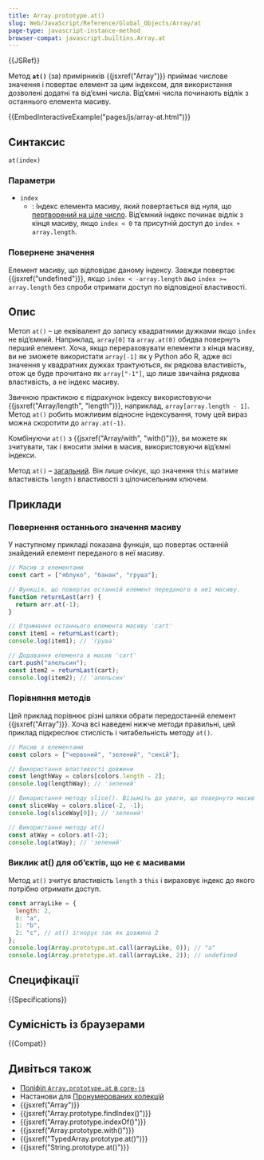 ```yaml
---
title: Array.prototype.at()
slug: Web/JavaScript/Reference/Global_Objects/Array/at
page-type: javascript-instance-method
browser-compat: javascript.builtins.Array.at
---
```


{{JSRef}}

Метод **`at()`** (за) примірників {{jsxref("Array")}} приймає числове значення і повертає елемент за цим індексом, для використання дозволені додатні та відʼємні числа. Відʼємні числа починають відлік з останнього елемента масиву.

{{EmbedInteractiveExample("pages/js/array-at.html")}}

## Синтаксис

```js-nolint
at(index)
```

### Параметри

- `index`
  - : Індекс елемента масиву, який повертається від нуля, що [пертворений на ціле число](/en-US/docs/Web/JavaScript/Reference/Global_Objects/Number#integer_conversion). Відʼємний індекс починає відлік з кінця масиву, якщо `index < 0` та присутній доступ до `index + array.length`.

### Повернене значення

Елемент масиву, що відповідає даному індексу. Завжди повертає {{jsxref("undefined")}}, якщо `index < -array.length` аьо `index >= array.length` без спроби отримати доступ по відповідної властивості.

## Опис

Метоп `at()` – це еквівалент до запису квадратними дужками якщо `index` не відʼємний. Наприклад, `array[0]` та `array.at(0)` обидва повернуть перший елемент. Хоча, якщо перераховувати елементи з кінця масиву, ви не зможете використати `array[-1]` як у Python або R, адже всі значення у квадратних дужках трактуються, як рядкова властивість, отож це буде прочитано як `array["-1"]`, що лише звичайна рядкова властивість, а не індекс масиву.

Звичною практикою є підрахунок індексу використовуючи {{jsxref("Array/length", "length")}}, наприклад, `array[array.length - 1]`. Метод `at()` робить можливим відносне індексування, тому цей вираз можна скоротити до `array.at(-1)`.

Комбінуючи `at()` з {{jsxref("Array/with", "with()")}}, ви можете як зчитувати, так і вносити зміни в масив, використовуючи від’ємні індекси.

Метод `at()` – [загальний](/en-US/docs/Web/JavaScript/Reference/Global_Objects/Array#generic_array_methods). Він лише очікує, що значення `this` матиме властивість `length` і властивості з цілочисельним ключем.

## Приклади

### Повернення останнього значення масиву

У наступному прикладі показана функція, що повертає останній знайдений елемент переданого в неї масиву.

```js
// Масив з елементами
const cart = ["яблуко", "банан", "груша"];

// Функція, що повертає останній елемент переданого в неї масиву.
function returnLast(arr) {
  return arr.at(-1);
}

// Отримання останнього елемента масиву 'cart'
const item1 = returnLast(cart);
console.log(item1); // 'груша'

// Додавання елемента в масив 'cart'
cart.push("апельсин");
const item2 = returnLast(cart);
console.log(item2); // 'апельсин'
```

### Порівняння методів

Цей приклад порівнює різні шляхи обрати передостанній елемент {{jsxref("Array")}}. Хоча всі наведені нижче методи правильні, цей приклад підкреслює стислість і читабельність методу `at()`.

```js
// Масив з елементами
const colors = ["червоний", "зелений", "синій"];

// Використання властивості довжини
const lengthWay = colors[colors.length - 2];
console.log(lengthWay); // 'зелений'

// Використання методу slice(). Візьміть до уваги, що повернуто масив
const sliceWay = colors.slice(-2, -1);
console.log(sliceWay[0]); // 'зелений'

// Використання методу at()
const atWay = colors.at(-2);
console.log(atWay); // 'зелений'
```

### Виклик at() для обʼєктів, що не є масивами

Метод `at()` зчитує властивість `length` з `this` і вираховує індекс до якого потрібно отримати доступ.

```js
const arrayLike = {
  length: 2,
  0: "a",
  1: "b",
  2: "c", // at() ігнорує так як довжина 2
};
console.log(Array.prototype.at.call(arrayLike, 0)); // "a"
console.log(Array.prototype.at.call(arrayLike, 2)); // undefined
```

## Специфікації

{{Specifications}}

## Сумісність із браузерами

{{Compat}}

## Дивіться також

- [Поліфіл `Array.prototype.at` в `core-js`](https://github.com/zloirock/core-js#relative-indexing-method)
- Настанови для [Пронумерованих колекцій](/en-US/docs/Web/JavaScript/Guide/Indexed_collections)
- {{jsxref("Array")}}
- {{jsxref("Array.prototype.findIndex()")}}
- {{jsxref("Array.prototype.indexOf()")}}
- {{jsxref("Array.prototype.with()")}}
- {{jsxref("TypedArray.prototype.at()")}}
- {{jsxref("String.prototype.at()")}}
